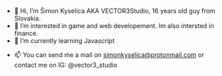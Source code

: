 - 👋 Hi, I’m Šimon Kyselica AKA VECTOR3Studio, 16 years old guy from Slovakia.
- 👀 I’m interested in game and web developement. Im also intersted in finance.
- 🌱 I’m currently learning Javascript
<!-- 💞️ I’m looking to collaborate on ...--->
- 📫 You can send me a mail on simonkyselica@protonmail.com or contact me on IG: @vector3_studio

<!---
VECTOR3Studio/VECTOR3Studio is a ✨ special ✨ repository because its `README.md` (this file) appears on your GitHub profile.
You can click the Preview link to take a look at your changes.
--->
